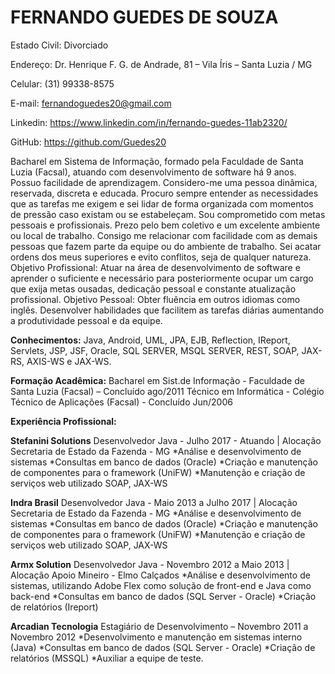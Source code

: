 <h1> FERNANDO GUEDES DE SOUZA</h1>
Estado Civil: Divorciado

Endereço: Dr. Henrique F. G. de Andrade, 81 – Vila Íris – Santa Luzia / MG

Celular: (31) 99338-8575

E-mail: fernandoguedes20@gmail.com

Linkedin: https://www.linkedin.com/in/fernando-guedes-11ab2320/

GitHub: https://github.com/Guedes20

Bacharel em Sistema de Informação, formado pela Faculdade de Santa Luzia (Facsal), atuando com
desenvolvimento de software há 9 anos. Possuo facilidade de aprendizagem. Considero-me uma pessoa dinâmica,
reservada, discreta e educada. Procuro sempre entender as necessidades que as tarefas me exigem e sei lidar de
forma organizada com momentos de pressão caso existam ou se estabeleçam. Sou comprometido com metas
pessoais e profissionais. Prezo pelo bem coletivo e um excelente ambiente ou local de trabalho. Consigo me
relacionar com facilidade com as demais pessoas que fazem parte da equipe ou do ambiente de trabalho. Sei acatar
ordens dos meus superiores e evito conflitos, seja de qualquer natureza.
Objetivo Profissional: Atuar na área de desenvolvimento de software e aprender o suficiente e necessário para
posteriormente ocupar um cargo que exija metas ousadas, dedicação pessoal e constante atualização profissional.
Objetivo Pessoal: Obter fluência em outros idiomas como inglês. Desenvolver habilidades que facilitem as tarefas
diárias aumentando a produtividade pessoal e da equipe.


__Conhecimentos:__
Java, Android, UML, JPA, EJB, Reflection, IReport, Servlets, JSP, JSF, Oracle, SQL SERVER,
MSQL SERVER, REST, SOAP, JAX-RS, AXIS-WS e JAX-WS.

__Formação Acadêmica:__
Bacharel em Sist.de Informação - Faculdade de Santa Luzia (Facsal) – Concluído ago/2011
Técnico em Informática - Colégio Técnico de Aplicações (Facsal) - Concluído Jun/2006

__Experiência Profissional:__

__Stefanini Solutions__
Desenvolvedor Java - Julho 2017 - Atuando | Alocação Secretaria de Estado da Fazenda - MG
*Análise e desenvolvimento de sistemas
*Consultas em banco de dados (Oracle)
*Criação e manutenção de componentes para o framework (UniFW)
*Manutenção e criação de serviços web utilizado SOAP, JAX-WS

__Indra Brasil__
Desenvolvedor Java - Maio 2013 a Julho 2017 | Alocação Secretaria de Estado da Fazenda - MG
*Análise e desenvolvimento de sistemas
*Consultas em banco de dados (Oracle)
*Criação e manutenção de componentes para o framework (UniFW)
*Manutenção e criação de serviços web utilizado SOAP, JAX-WS

__Armx Solution__
Desenvolvedor Java - Novembro 2012 a Maio 2013 | Alocação Apoio Mineiro - Elmo Calçados
*Análise e desenvolvimento de sistemas, utilizando Adobe Flex como solução de front-end e Java como back-end
*Consultas em banco de dados (SQL Server - Oracle)
*Criação de relatórios (Ireport)

__Arcadian Tecnologia__
Estagiário de Desenvolvimento – Novembro 2011 a Novembro 2012
*Desenvolvimento e manutenção em sistemas interno (Java)
*Consultas em banco de dados (SQL Server - Oracle)
*Criação de relatórios (MSSQL)
*Auxiliar a equipe de teste. 

